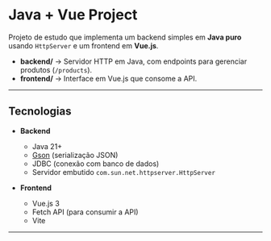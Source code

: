 # Java + Vue Project

Projeto de estudo que implementa um backend simples em **Java puro** usando `HttpServer` e um frontend em **Vue.js**.

- **backend/** → Servidor HTTP em Java, com endpoints para gerenciar produtos (`/products`).
- **frontend/** → Interface em Vue.js que consome a API.

---

## Tecnologias

- **Backend**
  - Java 21+
  - [Gson](https://github.com/google/gson) (serialização JSON)
  - JDBC (conexão com banco de dados)
  - Servidor embutido `com.sun.net.httpserver.HttpServer`

- **Frontend**
  - Vue.js 3
  - Fetch API (para consumir a API)
  - Vite

---
